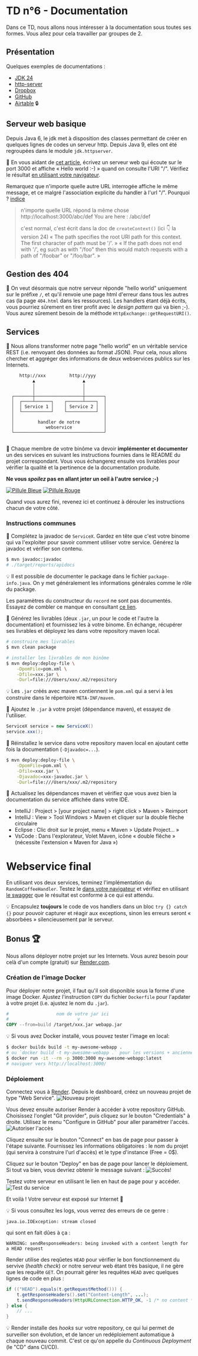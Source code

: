 # TD n°6 - Documentation

Dans ce TD, nous allons nous intéresser à la documentation sous toutes ses formes.
Vous allez pour cela travailler par groupes de 2.

## Présentation

Quelques exemples de documentations :
* [JDK 24](https://docs.oracle.com/en/java/javase/24/docs/api/index.html)
* [http-server](https://github.com/http-party/http-server)
* [Dropbox](https://www.dropbox.com/developers/documentation/http/documentation#files-list_folder)
* [GitHub](https://docs.github.com/en/rest/quickstart?apiVersion=2022-11-28)
* [Airtable](https://airtable.com/appYPuPlPCUMHnoTt/api/docs) 🔒

## Serveur web basique

Depuis Java 6, le jdk met à disposition des classes permettant de créer
en quelques lignes de codes un serveur http. Depuis Java 9, elles ont été
regroupées dans le module `jdk.httpserver`.

🚧 En vous aidant de [cet article](https://hyperskill.org/learn/step/27737#creating-an-http-server), écrivez un serveur web
qui écoute sur le port 3000 et affiche « Hello world :-) » quand on consulte l'URI "/".
Vérifiez le résultat [en utilisant votre navigateur](http://localhost:3000).

Remarquez que n'importe quelle autre URL interrogée affiche le même message,
et ce malgré l'association explicite du handler à l'url "/". Pourquoi ?
[indice](https://docs.oracle.com/javase/8/docs/jre/api/net/httpserver/spec/com/sun/net/httpserver/HttpServer.html#createContext-java.lang.String-com.sun.net.httpserver.HttpHandler-)

> n'importe quelle URL répond la même chose
> http://localhost:3000/abc/def
> You are here : /abc/def
>
> c'est normal, c'est écrit dans la doc de `createContext()` (ici 👇 la version 24)
> « The path specifies the root URI path for this context. The first character of path must be '/'. »
> « If the path does not end with '/', eg such as with "/foo" then this would match requests with a path of "/foobar" or "/foo/bar". »

## Gestion des 404

🚧 On veut désormais que notre serveur réponde "hello world" uniquement sur le préfixe `/`,
et qu'il renvoie une page html d'erreur dans tous les autres cas (la page `404.html` dans les ressources).
Les handlers étant déjà écrits, vous pourriez sûrement en tirer profit avec le _design pattern_ qui va bien ;-).
Vous aurez sûrement besoin de la méthode `HttpExchange::getRequestURI()`.

## Services

🚧 Nous allons transformer notre page "hello world" en un véritable service REST (i.e. renvoyant des données au format JSON).
Pour cela, nous allons chercher et aggréger des informations de deux webservices publics sur les Internets.

```
     http://xxx         http://yyy     
          ▲                  ▲         
          │                  │         
          │                  │         
  ┌───────┼──────────────────┼───────┐ 
  │  ┌────┴──────┐    ┌──────┴────┐  │ 
  │  │ Service 1 │    │ Service 2 │  │ 
  │  └───────────┘    └───────────┘  │ 
  │                                  │ 
  │         handler de notre         │ 
  │            webservice            │ 
  └──────────────────────────────────┘ 
                                       
```

🚧 Chaque membre de votre binôme va devoir **implémenter et documenter** un des services
en suivant les instructions fournies dans le README du projet correspondant.
Vous vous échangerez ensuite vos livrables pour vérifier la qualité et la pertinence
de la documentation produite.

**Ne vous _spoilez_ pas en allant jeter un oeil à l'autre service ;-)**

[![Pillule Bleue](./assets/pillule_bleue.png "Pillule Bleue")](./service-un/)
[![Pillule Rouge](./assets/pillule_rouge.png "Pillule Rouge")](./service-deux/)

Quand vous aurez fini, revenez ici et continuez à dérouler
les instructions chacun de votre côté.

### Instructions communes

🚧 Complétez la javadoc de `ServiceX`. Gardez en tête que c'est votre binome
qui va l'exploiter pour savoir comment utiliser votre service.
Générez la javadoc et vérifier son contenu.

```bash
$ mvn javadoc:javadoc
# ./target/reports/apidocs
```

💡 Il est possible de documenter le package dans le fichier `package-info.java`.
On y met généralement les informations générales comme le rôle du package.

Les paramètres du constructeur du `record` ne sont pas documentés. Essayez de combler
ce manque en consultant [ce lien](https://stackoverflow.com/questions/67375038/java-records-and-field-comments).

🚧 Générez les livrables (deux `.jar`, un pour le code et l'autre la documentation)
et fournissez les à votre binome. En échange, récupérer ses livrables et
déployez les dans votre repository maven local.

```bash
# construire mes livrables
$ mvn clean package

# installer les livrables de mon binôme
$ mvn deploy:deploy-file \
    -DpomFile=pom.xml \
    -Dfile=xxx.jar \
    -Durl=file:///Users/xxx/.m2/repository
```

💡 Les `.jar` créés avec maven contiennent le `pom.xml` qui a servi
à les construire dans le répertoire `META-INF/maven`.

🚧 Ajoutez le `.jar` à votre projet (dépendance maven), et essayez de l'utiliser.

```java
ServiceX service = new ServiceX()
service.xxx();
```

🚧 Réinstallez le service dans votre repository maven local en ajoutant
cette fois la documentation (`-Djavadoc=...`).

```bash
$ mvn deploy:deploy-file \
    -DpomFile=pom.xml \
    -Dfile=xxx.jar \
    -Djavadoc=xxx-javadoc.jar \
    -Durl=file:///Users/xxx/.m2/repository
```

🚧 Actualisez les dépendances maven et vérifiez que vous avez bien la documentation du service affichée dans votre IDE.
* IntelliJ : Project > [your project name] > right click > Maven > Reimport
* IntelliJ : View > Tool Windows > Maven et cliquer sur la double flèche circulaire
* Eclipse : Clic droit sur le projet, menu « Maven > Update Project... »
* VsCode : Dans l'explorateur, Volet Maven, icône « double flêche » (nécessite l'extension « Maven for Java »)

# Webservice final

En utilisant vos deux services, terminez l'implémentation du `RandomCoffeeHandler`.
Testez le [dans votre navigateur](http://localhost:3000/api/random-coffee) et vérifiez
en utilisant [le swagger](./swagger/) que le résultat est conforme à ce qui est attendu.

💡 Encapsulez **toujours** le code de vos handlers dans un bloc `try {} catch {}`
pour pouvoir capturer et réagir aux exceptions, sinon les erreurs seront « absorbées »
silencieusement par le serveur.

## Bonus 🏆

Nous allons déployer notre projet sur les Internets. Vous aurez besoin pour celà
d'un compte (gratuit) sur [Render.com](https://render.com).

### Création de l'image Docker

Pour déployer notre projet, il faut qu'il soit disponible sous la forme d'une image Docker.
Ajustez l'instruction `COPY` du fichier `Dockerfile` pour l'apdater à votre projet (i.e. ajustez le nom du `.jar`).

```Dockerfile
#                  nom de votre jar ici
#                          v
COPY --from=build /target/xxx.jar webapp.jar
```

💡 Si vous avez Docker installé, vous pouvez tester l'image en local:
```bash
$ docker buildx build -t my-awesome-webapp .
# ou `docker build -t my-awesome-webapp .` pour les versions + anciennes
$ docker run -it --rm -p 3000:3000 my-awesome-webapp:latest
# naviguer vers http://localhost:3000/
```

### Déploiement

Connectez vous à [Render](render.com). Depuis le dashboard, créez un nouveau projet de type "Web Service".
![Nouveau projet](./assets/nouveau_projet.png)

Vous devez ensuite autoriser Render à accéder à votre repository GitHub. Choisissez l'onglet "Git provider",
puis cliquez sur le bouton "Credentials" à droite. Utilisez le menu "Configure in GitHub" pour aller paramétrer l'accès. 
![Autoriser l'accès](./assets/repository_access.png)

Cliquez ensuite sur le bouton "Connect" en bas de page pour passer à l'étape suivante.
Fournissez les informations obligatoires : le nom du projet (qui servira à construire l'url d'accès)
et le type d'instance (Free = 0$).

Cliquez sur le bouton "Deploy" en bas de page pour lancer le déploiement.
Si tout va bien, vous devriez obtenir le message suivant :
![Succès!](./assets/deploy_successful.png)

Testez votre serveur en utilisant le lien en haut de page pour y accéder.
![Test du service](./assets/tester_service.png)

Et voilà ! Votre serveur est exposé sur Internet 🎉

💡 Si vous consultez les logs, vous verrez des erreurs de ce genre :
```
java.io.IOException: stream closed
```
qui sont en fait dûes à ça :
```
WARNING: sendResponseHeaders: being invoked with a content length for a HEAD request
```

Render utilise des reqûetes `HEAD` pour vérifier le bon fonctionnement du servive (_health check_)
or notre serveur web étant très basique, il ne gère que les requête `GET`.
On pourrait gérer les requêtes `HEAD` avec quelques lignes de code en plus :
```java
if (("HEAD").equals(t.getRequestMethod())) {
    t.getResponseHeaders().set("Content-Length", ...);
    t.sendResponseHeaders(HttpURLConnection.HTTP_OK, -1 /* no content */);
} else {
    // ...
}
```

💡 Render installe des _hooks_ sur votre repository, ce qui lui permet de surveiller
son évolution, et de lancer un redéploiement automatique à chaque nouveau commit.
C'est ce qu'on appelle du _Continuous Deployment_ (le "CD" dans CI/CD).
